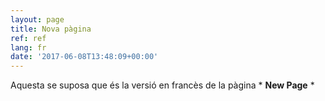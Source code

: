 ```yaml
---
layout: page
title: Nova pàgina
ref: ref
lang: fr
date: '2017-06-08T13:48:09+00:00'
---
```

Aquesta se suposa que és la versió en francès de la pàgina * **New Page** *